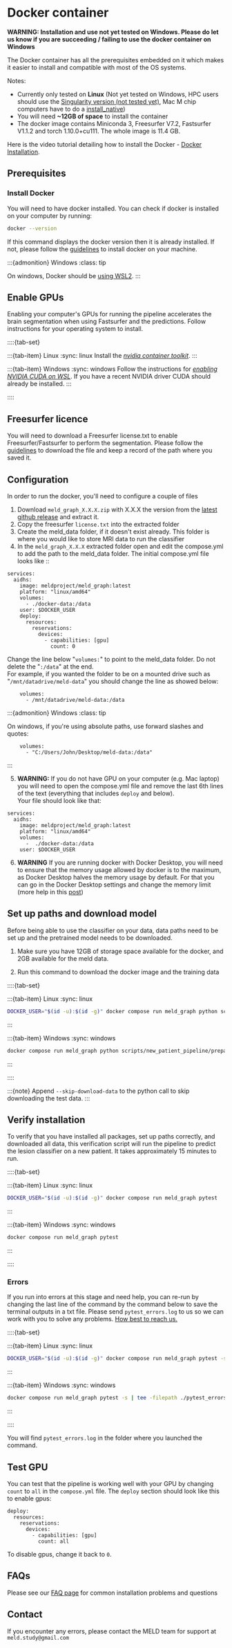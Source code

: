 # Docker container

**WARNING: Installation and use not yet tested on Windows. Please do let us know if you are succeeding / failing to use the docker container on Windows**

The Docker container has all the prerequisites embedded on it which makes it easier to install and compatible with most of the OS systems. 

Notes: 
- Currently only tested on **Linux** (Not yet tested on Windows, HPC users should use the [Singularity version (not tested yet)](https://meld-graph.readthedocs.io/en/latest/install_singularity.html), Mac M chip computers have to do a [install_native](https://meld-graph.readthedocs.io/en/latest/install_native.html))
- You will need **~12GB of space** to install the container
- The docker image contains Miniconda 3, Freesurfer V7.2, Fastsurfer V1.1.2 and torch 1.10.0+cu111. The whole image is 11.4 GB.

Here is the video tutorial detailing how to install the Docker - [Docker Installation](https://youtu.be/oduOe6NDXLA).

## Prerequisites

### Install Docker
You will need to have docker installed. You can check if docker is installed on your computer by running:
```bash
docker --version
```
If this command displays the docker version then it is already installed. If not, please follow the [guidelines](https://docs.docker.com/engine/install/) to install docker on your machine.

:::{admonition} Windows
:class: tip

On windows, Docker should be [using WSL2](https://docs.docker.com/desktop/wsl/).
:::


## Enable GPUs

Enabling your computer's GPUs for running the pipeline accelerates the brain segmentation when using Fastsurfer and the predictions. Follow instructions for your operating system to install.

::::{tab-set}

:::{tab-item} Linux
:sync: linux
Install the [*nvidia container toolkit*](https://docs.nvidia.com/datacenter/cloud-native/container-toolkit/latest/install-guide.html).
:::

:::{tab-item} Windows
:sync: windows
Follow the instructions for [*enabling NVIDIA CUDA on WSL*](https://learn.microsoft.com/en-us/windows/ai/directml/gpu-cuda-in-wsl). If you have a recent NVIDIA driver CUDA should already be installed.
:::

::::

## Freesurfer licence
You will need to download a Freesurfer license.txt to enable Freesurfer/Fastsurfer to perform the segmentation. Please follow the [guidelines](https://surfer.nmr.mgh.harvard.edu/fswiki/License) to download the file and keep a record of the path where you saved it. 

## Configuration
In order to run the docker, you'll need to configure a couple of files

1. Download `meld_graph_X.X.X.zip` with X.X.X the version from the [latest github release](https://github.com/MELDProject/meld_graph/releases/latest) and extract it.
2. Copy the freesurfer `license.txt` into the extracted folder
3. Create the meld_data folder, if it doesn't exist already. This folder is where you would like to store MRI data to run the classifier
4. In the `meld_graph_X.X.X` extracted folder open and edit the compose.yml to add the path to the meld_data folder. The initial compose.yml file looks like ::
```
services:
  aidhs:
    image: meldproject/meld_graph:latest
    platform: "linux/amd64"
    volumes:
      - ./docker-data:/data
    user: $DOCKER_USER
    deploy:
      resources:
        reservations:
          devices:
            - capabilities: [gpu]
              count: 0

```
Change the line below "`volumes:`" to point to the meld_data folder. Do not delete the "`:/data`" at the end.\
For example, if you wanted the folder to be on a mounted drive such as "`/mnt/datadrive/meld-data`" you should change the line as showed below:
```
    volumes:
      - /mnt/datadrive/meld-data:/data
```

:::{admonition} Windows
:class: tip

On windows, if you're using absolute paths, use forward slashes and quotes:
```
    volumes:
      - "C:/Users/John/Desktop/meld-data:/data"
```
:::

5. **WARNING:** If you do not have GPU on your computer (e.g. Mac laptop) you will need to open the compose.yml file and remove the last 6th lines of the text (everything that includes `deploy` and below).\
Your file should look like that: 
```
services:
  aidhs:
    image: meldproject/meld_graph:latest
    platform: "linux/amd64"
    volumes:
      -  ./docker-data:/data
    user: $DOCKER_USER
```

6. **WARNING** If you are running docker with Docker Desktop, you will need to ensure that the memory usage allowed by docker is to the maximum, as  Docker Desktop halves the memory usage by default. For that you can go in the Docker Desktop settings and change the memory limit (more help in this [post](https://forums.docker.com/t/how-to-increase-memory-size-that-is-available-for-a-docker-container/78483))

## Set up paths and download model
Before being able to use the classifier on your data, data paths need to be set up and the pretrained model needs to be downloaded. 

1. Make sure you have 12GB of storage space available for the docker, and 2GB available for the meld data.

2. Run this command to download the docker image and the training data

::::{tab-set}

:::{tab-item} Linux
:sync: linux
```bash
DOCKER_USER="$(id -u):$(id -g)" docker compose run meld_graph python scripts/new_patient_pipeline/prepare_classifier.py
```
:::

:::{tab-item} Windows
:sync: windows
```bash
docker compose run meld_graph python scripts/new_patient_pipeline/prepare_classifier.py
```
:::

::::

:::{note}
Append `--skip-download-data` to the python call to skip downloading the test data.
:::


## Verify installation
To verify that you have installed all packages, set up paths correctly, and downloaded all data, this verification script will run the pipeline to predict the lesion classifier on a new patient. It takes approximately 15 minutes to run.

::::{tab-set}

:::{tab-item} Linux
:sync: linux
```bash
DOCKER_USER="$(id -u):$(id -g)" docker compose run meld_graph pytest
```
:::

:::{tab-item} Windows
:sync: windows
```bash
docker compose run meld_graph pytest
```
:::

::::


### Errors
If you run into errors at this stage and need help, you can re-run by changing the last line of the command by the command below to save the terminal outputs in a txt file. Please send `pytest_errors.log` to us so we can work with you to solve any problems. [How best to reach us.](#contact)

::::{tab-set}

:::{tab-item} Linux
:sync: linux
```bash
DOCKER_USER="$(id -u):$(id -g)" docker compose run meld_graph pytest -s | tee pytest_errors.log
```
:::

:::{tab-item} Windows
:sync: windows
```bash
docker compose run meld_graph pytest -s | tee -filepath ./pytest_errors.log
```
:::

::::

You will find `pytest_errors.log` in the folder where you launched the command. 

## Test GPU

You can test that the pipeline is working well with your GPU by changing `count` to `all` in the `compose.yml` file. The `deploy` section should look like this to enable gpus:

```
deploy:
  resources:
    reservations:
      devices:
        - capabilities: [gpu]
          count: all
```

To disable gpus, change it back to `0`.

## FAQs 
Please see our [FAQ page](https://meld-graph.readthedocs.io/en/latest/FAQs.html) for common installation problems and questions

## Contact

If you encounter any errors, please contact the MELD team for support at `meld.study@gmail.com`

